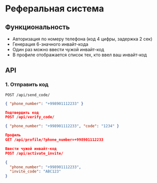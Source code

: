 # Реферальная система

## Функциональность

- Авторизация по номеру телефона (код 4 цифры, задержка 2 сек)
- Генерация 6-значного инвайт-кода
- Один раз можно ввести чужой инвайт-код
- В профиле отображается список тех, кто ввел ваш инвайт-код

## API

### 1. Отправить код
`POST /api/send_code/`
```json
{ "phone_number": "+998901112233" }

Подтвердить код
POST /api/verify_code/

{ "phone_number": "+998901112233", "code": "1234" }

Профиль
GET /api/profile/?phone_number=+998901112233

Ввести чужой инвайт-код
POST /api/activate_invite/

{
  "phone_number": "+998901112233",
  "invite_code": "ABC123"
}

